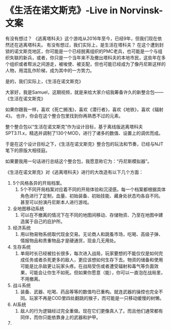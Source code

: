 # 《生活在诺文斯克》-Live in Norvinsk-文案

有没有想过？
《逃离塔科夫》这个游戏从2016年至今，已经9年，但我们现在依然还在逃离塔科夫。
有没有想过，我们实际上，是生活在塔科夫？
在这个遭到封锁的诺文斯克地区，你可能是一个已经脱离组织的PMC老兵，也可能是一个与组织失联的新兵，或者，你只是一个当年来不及撤出塔科夫的本地市民，这些年在多个组织或者帮派之间游走，被唆使、被支配，但也可能已经成为了像丹尼斯这样的人物，用混乱作阶梯，成为其中的一方势力。

是的，我们实际上，《生活在诺文斯克》


大家好，我是Samuel，这期视频，就是来给大家介绍我筹备许久的新整合包——《生活在诺文斯克》

如果你跟我一样，喜欢《死亡搁浅》，喜欢《潜行者》，喜欢《地铁》，喜欢《辐射4》。
也许，你会在这个整合包里找到你再熟悉不过的元素。


整个整合包以“生活在诺文斯克”作为设计目标，基于离线版逃离塔科夫SPT3.11.x，精选并调制了130个MOD，进行了诸多的数值、设置上的调优而成。

于是在这个设计目标之下，《生活在诺文斯克》整合包的玩法和节奏，已经与NJT笔下的原版大相径庭。

如果要我用一句话进行总结这个整合包，我愿意称它为：“丹尼斯模拟器”。

《生活在诺文斯克》对《逃离塔科夫》进行的大改造有以下几个方面：

1. 5个风格各异的开局档案。
	1. 5个不同开局档案对应着不同的开局体验和沉浸感。每一个档案都根据具体角色进行了定制，血量、初始装备、初始技能、藏身处状态均各自不同。甚至可以扮演丹尼斯本人进行游戏。
2. 全地图移动系统
	1. 可以在不撤离的情况下在不同的地图间移动、存储物资、乃至在地图中建造属于自己的庇护所。
3. 经济系统
	1. 用以物易物系统取代现金交易。无论商人和跳蚤市场，吃喝、高级子弹、情报物品和贵重物品才是硬通货，现金几无用处。
4. 生存系统
	1. 单局时长已经被拉长很多，每次进入战局，玩家要想的不能仅仅是如何完成任务或者杀死更多的敌人，更应该想如何生存下去。物资的储备和使用可能是比杀敌更让玩家头疼。在战局受伤或者遭受辐射和毒气等负面效果，可能会让你生不如死。但如果你愿意（能），你可以一直泡在战局里，不用撤离。
5. 战斗系统
	1. 装备、武器、吃喝、药品等等的数值均已重构。就连武器的操控也完全不同。玩家不再是COD里四处翻跳的猴子，而可能是一只移动缓慢的树懒。
6. AI系统
	1. 敌人的行为逻辑经过完全重做。现在它们更像真人了。而且他们通常都有同伴，而你只能依靠身上的武器和护甲。
7. 